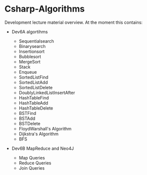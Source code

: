 # Csharp-Algorithms
Development lecture material overview.
At the moment this contains:

- Dev6A algortihms
    - Sequentialsearch 
    - Binarysearch 
    - Insertionsort 
    - Bubblesort
    - MergeSort
    - Stack
    - Enqueue
    - SortedListFind
    - SortedListAdd
    - SortedListDelete
    - DoublyLinkedListInsertAfter
    - HashTableFind
    - HashTableAdd
    - HashTableDelete
    - BSTFind
    - BSTAdd
    - BSTDelete
    - FloydWarshall's Algorithm
    - Dijkstra's Algorithm
    - BFS
    
- Dev6B MapReduce and Neo4J
    - Map Queries
    - Reduce Queries
    - Join Queries
